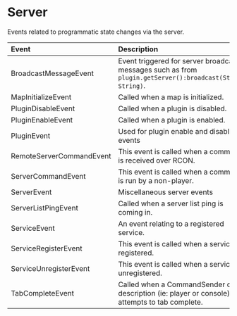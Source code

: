 # Server

Events related to programmatic state changes via the server.

| Event | Description |
| :--- | :--- |
| BroadcastMessageEvent | Event triggered for server broadcast messages such as from `plugin.getServer():broadcast(String, String)`. |
| MapInitializeEvent | Called when a map is initialized. |
| PluginDisableEvent | Called when a plugin is disabled. |
| PluginEnableEvent | Called when a plugin is enabled. |
| PluginEvent | Used for plugin enable and disable events |
| RemoteServerCommandEvent | This event is called when a command is received over RCON. |
| ServerCommandEvent | This event is called when a command is run by a non-player. |
| ServerEvent | Miscellaneous server events |
| ServerListPingEvent | Called when a server list ping is coming in. |
| ServiceEvent | An event relating to a registered service. |
| ServiceRegisterEvent | This event is called when a service is registered. |
| ServiceUnregisterEvent | This event is called when a service is unregistered. |
| TabCompleteEvent | Called when a CommandSender of any description \(ie: player or console\) attempts to tab complete. |

